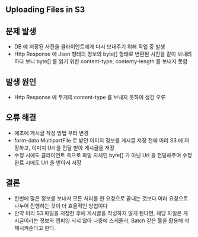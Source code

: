 ## Uploading Files in S3

## 문제 발생
- DB 에 저장된 사진을 클라이언트에게 다시 보내주기 위해 작업 중 발생
- Http Response 에 Json 형태의 정보와 byte[] 형태로 변환된 사진을 같이 보내려 하다 보니 byte[] 를 읽기 위한 content-type, contenty-length 를 보내지 못함

## 발생 원인
- Http Response 에 두개의 content-type 를 보내지 못하여 생긴 오류

## 오류 해결
- 애초에 게시글 작성 방법 부터 변경
- form-data MultipartFile 로 받던 이미지 정보를 게시글 저장 전에 미리 S3 에 저장하고, 이미지 Url 을 전달 받아 게시글을 저장
- 수정 시에도 클라이언트 측으로 파일 자체인 byte[] 가 아닌 Url 을 전달해주며 수정완료 시에도 Url 을 받아서 저장

## 결론
- 한번에 많은 정보를 보내서 모든 처리를 한 요청으로 끝내는 것보다 여러 요청으로 나누어 진행하는 것이 더 효율적인 방법이다
- 만약 미리 S3 파일을 저장한 후에 게시글을 작성하지 않게 된다면, 해당 파일은 게시글이라는 정보와 맵피잉 되지 않아 나중에 스케쥴러, Batch 같은 툴을 활용해 삭제시켜준다고 한다.